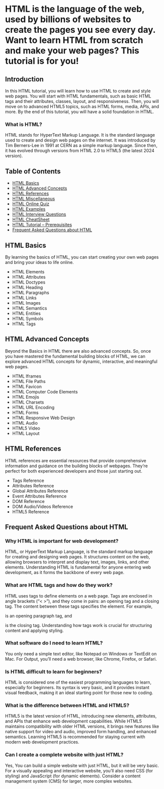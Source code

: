 # HTML is the language of the web, used by billions of websites to create the pages you see every day. Want to learn HTML from scratch and make your web pages? This tutorial is for you!

## Introduction

In this HTML tutorial, you will learn how to use HTML to create and style web pages. You will start with HTML fundamentals, such as basic HTML tags and their attributes, classes, layout, and responsiveness. Then, you will move on to advanced HTML5 topics, such as HTML forms, media, APIs, and more. By the end of this tutorial, you will have a solid foundation in HTML.

### What is HTML?

HTML stands for HyperText Markup Language. It is the standard language used to create and design web pages on the internet. It was introduced by Tim Berners-Lee in 1991 at CERN as a simple markup language. Since then, it has evolved through versions from HTML 2.0 to HTML5 (the latest 2024 version).

## Table of Contents

- [HTML Basics](#html-basics)
- [HTML Advanced Concepts](#html-advanced-concepts)
- [HTML References](#html-references)
- [HTML Miscellaneous](#html-miscellaneous)
- [HTML Online Quiz](#html-online-quiz)
- [HTML Examples](#html-examples)
- [HTML Interview Questions](#html-interview-questions)
- [HTML CheatSheet](#html-cheatsheet)
- [HTML Tutorial – Prerequisites](#html-tutorial--prerequisites)
- [Frequent Asked Questions about HTML](#frequent-asked-questions-about-html)

## HTML Basics

By learning the basics of HTML, you can start creating your own web pages and bring your ideas to life online.

- HTML Elements
- HTML Attributes
- HTML Doctypes
- HTML Heading
- HTML Paragraphs
- HTML Links
- HTML Images
- HTML Semantics
- HTML Entities
- HTML Symbols
- HTML Tags

## HTML Advanced Concepts

Beyond the Basics in HTML there are also advanced concepts. So, once you have mastered the fundamental building blocks of HTML, we can explore advanced HTML concepts for dynamic, interactive, and meaningful web pages.

- HTML Iframes
- HTML File Paths
- HTML Favicon
- HTML Computer Code Elements
- HTML Emojis
- HTML Charsets
- HTML URL Encoding
- HTML Forms
- HTML Responsive Web Design
- HTML Audio
- HTML5 Video
- HTML Layout

## HTML References

HTML references are essential resources that provide comprehensive information and guidance on the building blocks of webpages. They’re perfect for both experienced developers and those just starting out.

- Tags Reference
- Attributes Reference
- Global Attributes Reference
- Event Attributes Reference
- DOM Reference
- DOM Audio/Videos Reference
- HTML5 Reference

## Frequent Asked Questions about HTML

### Why HTML is important for web development?

HTML, or HyperText Markup Language, is the standard markup language for creating and designing web pages. It structures content on the web, allowing browsers to interpret and display text, images, links, and other elements. Understanding HTML is fundamental for anyone entering web development, as it forms the backbone of every web page.

### What are HTML tags and how do they work?

HTML uses tags to define elements on a web page. Tags are enclosed in angle brackets (“< >”), and they come in pairs: an opening tag and a closing tag. The content between these tags specifies the element. For example, <p> is an opening paragraph tag, and </p> is the closing tag. Understanding how tags work is crucial for structuring content and applying styling.

### What software do I need to learn HTML?

You only need a simple text editor, like Notepad on Windows or TextEdit on Mac. For Output, you’ll need a web browser, like Chrome, Firefox, or Safari.

### Is HTML difficult to learn for beginners?

HTML is considered one of the easiest programming languages to learn, especially for beginners. Its syntax is very basic, and it provides instant visual feedback, making it an ideal starting point for those new to coding.

### What is the difference between HTML and HTML5?

HTML5 is the latest version of HTML, introducing new elements, attributes, and APIs that enhance web development capabilities. While HTML5 maintains compatibility with older HTML versions, it brings new features like native support for video and audio, improved form handling, and enhanced semantics. Learning HTML5 is recommended for staying current with modern web development practices.

### Can I create a complete website with just HTML?

Yes, You can build a simple website with just HTML, but it will be very basic. For a visually appealing and interactive website, you’ll also need CSS (for styling) and JavaScript (for dynamic elements). Consider a content management system (CMS) for larger, more complex websites.
